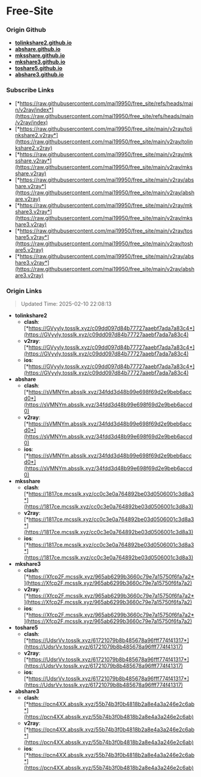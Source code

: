 # Free-Site

### Origin Github

- [**tolinkshare2.github.io**](https://github.com/tolinkshare2/tolinkshare2.github.io)
- [**abshare.github.io**](https://github.com/abshare/abshare.github.io)
- [**mksshare.github.io**](https://github.com/mksshare/mksshare.github.io)
- [**mkshare3.github.io**](https://github.com/mkshare3/mkshare3.github.io)
- [**toshare5.github.io**](https://github.com/toshare5/toshare5.github.io)
- [**abshare3.github.io**](https://github.com/abshare3/abshare3.github.io)

### Subscribe Links

- [*https://raw.githubusercontent.com/mai19950/free_site/refs/heads/main/v2ray/index*](https://raw.githubusercontent.com/mai19950/free_site/refs/heads/main/v2ray/index)
- [*https://raw.githubusercontent.com/mai19950/free_site/main/v2ray/tolinkshare2.v2ray*](https://raw.githubusercontent.com/mai19950/free_site/main/v2ray/tolinkshare2.v2ray)
- [*https://raw.githubusercontent.com/mai19950/free_site/main/v2ray/mksshare.v2ray*](https://raw.githubusercontent.com/mai19950/free_site/main/v2ray/mksshare.v2ray)
- [*https://raw.githubusercontent.com/mai19950/free_site/main/v2ray/abshare.v2ray*](https://raw.githubusercontent.com/mai19950/free_site/main/v2ray/abshare.v2ray)
- [*https://raw.githubusercontent.com/mai19950/free_site/main/v2ray/mkshare3.v2ray*](https://raw.githubusercontent.com/mai19950/free_site/main/v2ray/mkshare3.v2ray)
- [*https://raw.githubusercontent.com/mai19950/free_site/main/v2ray/toshare5.v2ray*](https://raw.githubusercontent.com/mai19950/free_site/main/v2ray/toshare5.v2ray)
- [*https://raw.githubusercontent.com/mai19950/free_site/main/v2ray/abshare3.v2ray*](https://raw.githubusercontent.com/mai19950/free_site/main/v2ray/abshare3.v2ray)

### Origin Links

> Updated Time: 2025-02-10 22:08:13

- **tolinkshare2**
  - **clash**: [*https://GVyyly.tosslk.xyz/c09dd097d84b77727aaebf7ada7a83c4*](https://GVyyly.tosslk.xyz/c09dd097d84b77727aaebf7ada7a83c4)
  - **v2ray**: [*https://GVyyly.tosslk.xyz/c09dd097d84b77727aaebf7ada7a83c4*](https://GVyyly.tosslk.xyz/c09dd097d84b77727aaebf7ada7a83c4)
  - **ios**: [*https://GVyyly.tosslk.xyz/c09dd097d84b77727aaebf7ada7a83c4*](https://GVyyly.tosslk.xyz/c09dd097d84b77727aaebf7ada7a83c4)
- **abshare**
  - **clash**: [*https://sVMNYm.absslk.xyz/34fdd3d48b99e698f69d2e9beb6accd0*](https://sVMNYm.absslk.xyz/34fdd3d48b99e698f69d2e9beb6accd0)
  - **v2ray**: [*https://sVMNYm.absslk.xyz/34fdd3d48b99e698f69d2e9beb6accd0*](https://sVMNYm.absslk.xyz/34fdd3d48b99e698f69d2e9beb6accd0)
  - **ios**: [*https://sVMNYm.absslk.xyz/34fdd3d48b99e698f69d2e9beb6accd0*](https://sVMNYm.absslk.xyz/34fdd3d48b99e698f69d2e9beb6accd0)
- **mksshare**
  - **clash**: [*https://1817ce.mcsslk.xyz/cc0c3e0a764892be03d0506001c3d8a3*](https://1817ce.mcsslk.xyz/cc0c3e0a764892be03d0506001c3d8a3)
  - **v2ray**: [*https://1817ce.mcsslk.xyz/cc0c3e0a764892be03d0506001c3d8a3*](https://1817ce.mcsslk.xyz/cc0c3e0a764892be03d0506001c3d8a3)
  - **ios**: [*https://1817ce.mcsslk.xyz/cc0c3e0a764892be03d0506001c3d8a3*](https://1817ce.mcsslk.xyz/cc0c3e0a764892be03d0506001c3d8a3)
- **mkshare3**
  - **clash**: [*https://Xfcp2F.mcsslk.xyz/965ab6299b3660c79e7a15750f6fa7a2*](https://Xfcp2F.mcsslk.xyz/965ab6299b3660c79e7a15750f6fa7a2)
  - **v2ray**: [*https://Xfcp2F.mcsslk.xyz/965ab6299b3660c79e7a15750f6fa7a2*](https://Xfcp2F.mcsslk.xyz/965ab6299b3660c79e7a15750f6fa7a2)
  - **ios**: [*https://Xfcp2F.mcsslk.xyz/965ab6299b3660c79e7a15750f6fa7a2*](https://Xfcp2F.mcsslk.xyz/965ab6299b3660c79e7a15750f6fa7a2)
- **toshare5**
  - **clash**: [*https://UdsrVv.tosslk.xyz/61721079b8b485678a96fff774f41317*](https://UdsrVv.tosslk.xyz/61721079b8b485678a96fff774f41317)
  - **v2ray**: [*https://UdsrVv.tosslk.xyz/61721079b8b485678a96fff774f41317*](https://UdsrVv.tosslk.xyz/61721079b8b485678a96fff774f41317)
  - **ios**: [*https://UdsrVv.tosslk.xyz/61721079b8b485678a96fff774f41317*](https://UdsrVv.tosslk.xyz/61721079b8b485678a96fff774f41317)
- **abshare3**
  - **clash**: [*https://pcn4XX.absslk.xyz/55b74b3f0b4818b2a8e4a3a246e2c6ab*](https://pcn4XX.absslk.xyz/55b74b3f0b4818b2a8e4a3a246e2c6ab)
  - **v2ray**: [*https://pcn4XX.absslk.xyz/55b74b3f0b4818b2a8e4a3a246e2c6ab*](https://pcn4XX.absslk.xyz/55b74b3f0b4818b2a8e4a3a246e2c6ab)
  - **ios**: [*https://pcn4XX.absslk.xyz/55b74b3f0b4818b2a8e4a3a246e2c6ab*](https://pcn4XX.absslk.xyz/55b74b3f0b4818b2a8e4a3a246e2c6ab)
